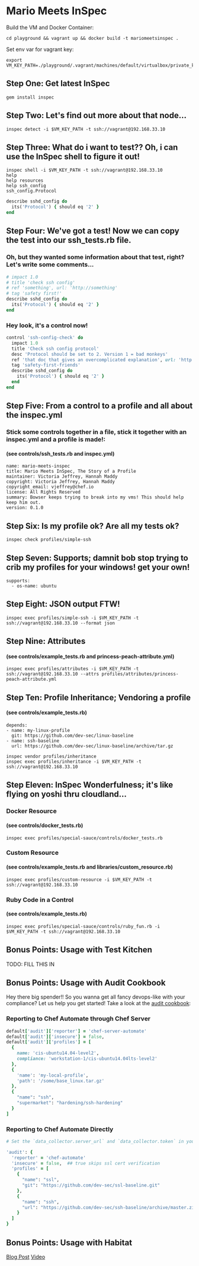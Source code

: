 # Mario Meets InSpec

Build the VM and Docker Container:
```
cd playground && vagrant up && docker build -t mariomeetsinspec .
```

Set env var for vagrant key:
```
export VM_KEY_PATH=./playground/.vagrant/machines/default/virtualbox/private_key
```

## Step One: Get latest InSpec
```
gem install inspec
```

## Step Two: Let's find out more about that node...
```
inspec detect -i $VM_KEY_PATH -t ssh://vagrant@192.168.33.10
```

## Step Three: What do i want to test?? Oh, i can use the InSpec shell to figure it out!
```
inspec shell -i $VM_KEY_PATH -t ssh://vagrant@192.168.33.10
help
help resources
help ssh_config
ssh_config.Protocol
```
```ruby
describe sshd_config do
  its('Protocol') { should eq '2' }
end
```

## Step Four: We've got a test! Now we can copy the test into our ssh_tests.rb file.
### Oh, but they wanted some information about that test, right? Let's write some comments...
```ruby
# impact 1.0
# title 'check ssh config'
# ref 'something', url: 'http://something'
# tag 'safety first!'
describe sshd_config do
  its('Protocol') { should eq '2' }
end
```

### Hey look, it's a control now!
```ruby
control 'ssh-config-check' do
  impact 1.0
  title 'Check ssh config protocol'
  desc 'Protocol should be set to 2. Version 1 = bad monkeys'
  ref 'that doc that gives an overcomplicated explanation', url: 'http://someone/sounds/fancy'
  tag 'safety-first-friends'
  describe sshd_config do
    its('Protocol') { should eq '2' }
  end
end
```

## Step Five: From a control to a profile and all about the inspec.yml
### Stick some controls together in a file, stick it together with an inspec.yml and a profile is made!:
#### (see controls/ssh_tests.rb and inspec.yml)
```
name: mario-meets-inspec
title: Mario Meets InSpec, The Story of a Profile
maintainer: Victoria Jeffrey, Hannah Maddy
copyright: Victoria Jeffrey, Hannah Maddy
copyright_email: vjeffrey@chef.io
license: All Rights Reserved
summary: Bowser keeps trying to break into my vms! This should help keep him out.
version: 0.1.0
```

## Step Six: Is my profile ok? Are all my tests ok?
```
inspec check profiles/simple-ssh
```

## Step Seven: Supports; damnit bob stop trying to crib my profiles for your windows! get your own!
```
supports:
  - os-name: ubuntu
```

## Step Eight: JSON output FTW!
```
inspec exec profiles/simple-ssh -i $VM_KEY_PATH -t ssh://vagrant@192.168.33.10 --format json
```

## Step Nine: Attributes
#### (see controls/example_tests.rb and princess-peach-attribute.yml)
```
inspec exec profiles/attributes -i $VM_KEY_PATH -t ssh://vagrant@192.168.33.10 --attrs profiles/attributes/princess-peach-attribute.yml
```

## Step Ten: Profile Inheritance; Vendoring a profile
#### (see controls/example_tests.rb)
```
depends:
- name: my-linux-profile
  git: https://github.com/dev-sec/linux-baseline
- name: ssh-baseline
  url: https://github.com/dev-sec/linux-baseline/archive/tar.gz
```
```
inspec vendor profiles/inheritance
inspec exec profiles/inheritance -i $VM_KEY_PATH -t ssh://vagrant@192.168.33.10
```

## Step Eleven: InSpec Wonderfulness; it's like flying on yoshi thru cloudland...

### Docker Resource
#### (see controls/docker_tests.rb)
```
inspec exec profiles/special-sauce/controls/docker_tests.rb
```

### Custom Resource
#### (see controls/example_tests.rb and libraries/custom_resource.rb)
```
inspec exec profiles/custom-resource -i $VM_KEY_PATH -t ssh://vagrant@192.168.33.10
```

### Ruby Code in a Control
#### (see controls/example_tests.rb)
```
inspec exec profiles/special-sauce/controls/ruby_fun.rb -i $VM_KEY_PATH -t ssh://vagrant@192.168.33.10
```

## Bonus Points: Usage with Test Kitchen

TODO: FILL THIS IN

## Bonus Points: Usage with Audit Cookbook
Hey there big spender!! So you wanna get all fancy devops-like with your compliance? Let us help you get started!
  Take a look at the <a href="https://github.com/chef-cookbooks/audit">audit cookbook</a>:

### Reporting to Chef Automate through Chef Server
```ruby
default['audit']['reporter'] = 'chef-server-automate'
default['audit']['insecure'] = false,
default['audit']['profiles'] = [
  {
    name: 'cis-ubuntu14.04-level2',
    compliance: 'workstation-1/cis-ubuntu14.04lts-level2'
  },
  {
    'name': 'my-local-profile',
    'path': '/some/base_linux.tar.gz'
  },
  {
    "name": "ssh",
    "supermarket": "hardening/ssh-hardening"
  }
]
```

### Reporting to Chef Automate Directly
```ruby
# Set the `data_collector.server_url` and `data_collector.token` in your `client.rb`

'audit': {
  'reporter' = 'chef-automate'
  'insecure' = false,  ## true skips ssl cert verification
  'profiles' = [
    {
      "name": "ssl",
      "git": "https://github.com/dev-sec/ssl-baseline.git"
    },
    {
      "name": "ssh",
      "url": "https://github.com/dev-sec/ssh-baseline/archive/master.zip"
    }
  ]
}
```

## Bonus Points: Usage with Habitat

<a href="https://blog.chef.io/2017/03/30/inspec-habitat-and-continuous-compliance/">Blog Post</a>
<a href="https://www.youtube.com/watch?v=07c-7yJraK0">Video</a>
